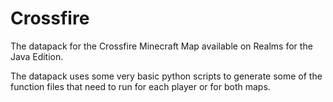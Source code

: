 # Crossfire
The datapack for the Crossfire Minecraft Map available on Realms for the Java Edition.

The datapack uses some very basic python scripts to generate some of the function files that need to run for each player or for both maps.
